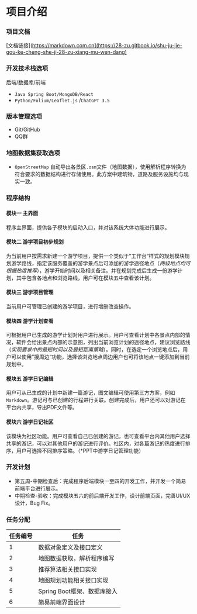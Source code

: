 # 项目介绍
### 项目文档 
[文档链接](https://markdown.com.cn](https://28-zu.gitbook.io/shu-ju-jie-gou-ke-cheng-she-ji-28-zu-xiang-mu-wen-dang)
### 开发技术栈选项

后端/数据库/前端

* `Java Spring Boot/MongoDB/React`
* `Python/Folium/Leaflet.js` /`ChatGPT 3.5`

### 版本管理选项

* Git/GitHub
* QQ群

### 地图数据集获取选项

* `OpenStreetMap` 自动导出各景区`.osm`文件（地图数据），使用解析程序转换为符合要求的数据结构进行存储使用。此方案中建筑物，道路及服务设施均与现实一致。

### 程序结构

#### 模块一 主界面

程序主界面，提供各子模块的启动入口，并对该系统大体功能进行展示。

#### 模块二 游学项目初步规划

为当前用户按需求新建一个游学项目，提供一个类似于”工作台“样式的规划模块规划游学路线，指定该服务覆盖的游学景点后可添加的游学途径地点（_两级地点均可根据热度推荐_），游学开始时间以及相关备注。并在规划完成后生成一份游学计划，其中包含各地点和浏览路线，用户可在模块五中查看该计划。

#### 模块三 游学项目管理

当前用户可管理已创建的游学项目，进行增删改查操作。

#### 模块四 游学计划查看

可根据用户已生成的游学计划对用户进行展示。用户可查看计划中各景点内部的情况，软件会给出景点内部的示意图，列出当前浏览计划的途径地点，建议浏览路线（_实现要求中的最短时间以及最短距离策略_）。同时，在选定一个浏览地点后，用户可以使用”搜周边“功能，选择该浏览地点周边用户也可将该地点一键添加到当前规划中。

#### 模块五 游学日记编辑

用户可从已生成的计划中新建一篇游记，图文编辑可使用第三方方案，例如`Markdown`。游记可与已创建的行程进行关联。创建完成后，用户还可以对游记在平台内共享，导出PDF文件等。

#### 模块六 游学日记社区

该模块为社区功能。用户可查看自己已创建的游记，也可查看平台内其他用户选择共享的游记，可以对其他用户的游记进行评价。社区内，对各篇游记的热度进行排序，用户可选择不同排序策略。（\*PPT中游学日记管理功能）

### 开发计划

* 第五周-中期检查后：完成程序后端模块一至四的开发工作，并开发一个简易前端平台进行展示。
* 中期检查-验收：完成模块五六的前后端开发工作，设计前端页面，完善UI/UX设计，Bug Fix。

### 任务分配

| 任务编号 | 任务                  |
| ---- | ------------------- |
| 1    | 数据对象定义及接口定义         |
| 2    | 地图数据获取，解析程序编写       |
| 3    | 推荐算法相关接口实现          |
| 4    | 地图规划功能相关接口实现        |
| 5    | Spring Boot框架、数据库接入 |
| 6    | 简易前端界面设计            |
